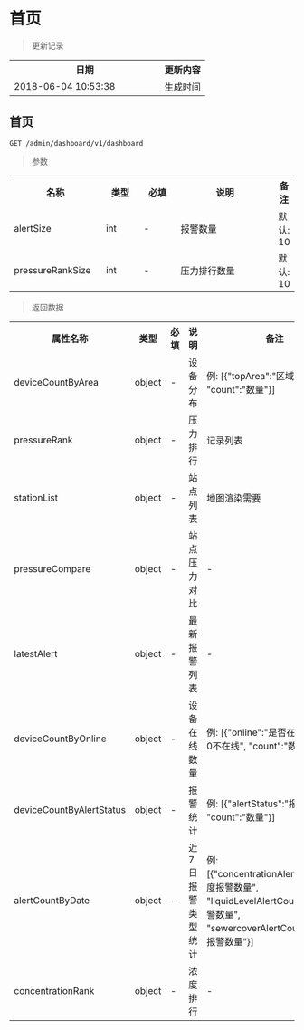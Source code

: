 # 首页

> 更新记录

<table>
    <tr>
        <th style="width:250px;">日期</th>
        <th>更新内容</th>
    </tr>
    <tr>
        <td>2018-06-04 10:53:38</td>
        <td>生成时间</td>
    </tr>
</table>

## 首页

```
GET /admin/dashboard/v1/dashboard
```


> 参数
<table>
    <tr>
        <th style="width:150px;">名称</th>
        <th style="width:60px;">类型</th>
        <th style="width:60px;">必填</th>
        <th style="width:200px;">说明</th>
        <th>备注</th>
    </tr>
    <tr>
        <td>alertSize</td>
        <td>int</td>
        <td>-</td>
        <td>报警数量</td>
        <td>默认: 10</td>
    </tr>
    <tr>
        <td>pressureRankSize</td>
        <td>int</td>
        <td>-</td>
        <td>压力排行数量</td>
        <td>默认: 10</td>
    </tr>
</table>

> 返回数据

<table>
    <tr>
        <th style="width:150px;">属性名称</th>
        <th style="width:60px;">类型</th>
        <th style="width:60px;">必填</th>
        <th style="width:200px;">说明</th>
        <th>备注</th>
    </tr>
    <tr>
        <td>deviceCountByArea</td>
        <td>object</td>
        <td>-</td>
        <td>设备分布</td>
        <td>例: [{"topArea":"区域", "count":"数量"}]</td>
    </tr>
    <tr>
        <td>pressureRank</td>
        <td>object</td>
        <td>-</td>
        <td>压力排行</td>
        <td>记录列表</td>
    </tr>
    <tr>
        <td>stationList</td>
        <td>object</td>
        <td>-</td>
        <td>站点列表</td>
        <td>地图渲染需要</td>
    </tr>
    <tr>
        <td>pressureCompare</td>
        <td>object</td>
        <td>-</td>
        <td>站点压力对比</td>
        <td>-</td>
    </tr>
    <tr>
        <td>latestAlert</td>
        <td>object</td>
        <td>-</td>
        <td>最新报警列表</td>
        <td>-</td>
    </tr>
    <tr>
        <td>deviceCountByOnline</td>
        <td>object</td>
        <td>-</td>
        <td>设备在线数量</td>
        <td>例: [{"online":"是否在线, 1在线, 0不在线", "count":"数量"}]</td>
    </tr>
    <tr>
        <td>deviceCountByAlertStatus</td>
        <td>object</td>
        <td>-</td>
        <td>报警统计</td>
        <td>例: [{"alertStatus":"报警状态", "count":"数量"}]</td>
    </tr>
    <tr>
        <td>alertCountByDate</td>
        <td>object</td>
        <td>-</td>
        <td>近7日报警类型统计</td>
        <td>例: [{"concentrationAlertCount":"浓度报警数量", "liquidLevelAlertCount":"液位报警数量", "sewercoverAlertCount":"井盖报警数量"}]</td>
    </tr>
    <tr>
        <td>concentrationRank</td>
        <td>object</td>
        <td>-</td>
        <td>浓度排行</td>
        <td>-</td>
    </tr>
</table>